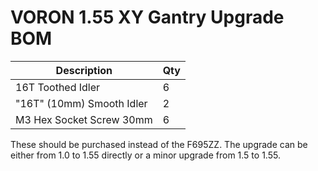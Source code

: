 # VORON 1.55 XY Gantry Upgrade BOM

| Description  | Qty  |
|--------------|------|
| 16T Toothed Idler  | 6 |
| "16T" (10mm) Smooth Idler  | 2 |
| M3 Hex Socket Screw 30mm  | 6 |

These should be purchased instead of the F695ZZ. The upgrade can be either from 1.0 to 1.55 directly or a minor upgrade from 1.5 to 1.55.
